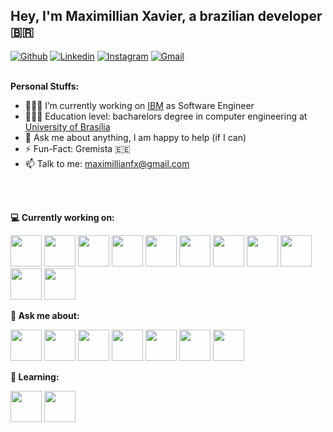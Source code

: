 ## Hey, I'm Maximillian Xavier, a brazilian developer <span>&#x1f1e7;&#x1f1f7;</span>

[![Github](https://img.shields.io/badge/-Github-000?style=flat&logo=Github&logoColor=white)](https://github.com/maximillianfx)
[![Linkedin](https://img.shields.io/badge/-LinkedIn-blue?style=flat&logo=Linkedin&logoColor=white)](https://www.linkedin.com/in/maximillian-xavier/)
[![Instagram](https://img.shields.io/badge/-Instagram-c13584?style=flat&labelColor=c13584&logo=instagram&logoColor=white)](https://www.instagram.com/maximillianfx/)
[![Gmail](https://img.shields.io/badge/-Gmail-c14438?style=flat&logo=Gmail&logoColor=white)](mailto:maximillianfx@gmail.com)
<br />
<br />
  
**Personal Stuffs:**

- 🧑🏻‍💻 I’m currently working on [IBM](https://github.com/IBM) as Software Engineer
- 👨🏻‍🎓 Education level: bacharelors degree in computer engineering at [University of Brasília](https://www.unb.br/)
- 💬 Ask me about anything, I am happy to help (if I can)
- ⚡️ Fun-Fact: Gremista 🇪🇪
- 📫 Talk to me: maximillianfx@gmail.com

<br />
<br />

**💻 Currently working on:**

<code><a href="https://www.python.org/" target="_blank"><img height="50" src="https://www.vectorlogo.zone/logos/python/python-ar21.svg"></a></code>
<code><a href="https://www.javascript.com/" target="_blank"><img height="50" src="https://www.vectorlogo.zone/logos/nodejs/nodejs-ar21.svg"></a></code>
<code><a href="https://flask.palletsprojects.com/en/1.1.x/" target="_blank"><img height="50" src="https://www.vectorlogo.zone/logos/pocoo_flask/pocoo_flask-ar21.svg"></a></code>
<code><a href="https://microservices.io/" target="_blank"><img height="50" src="https://comunytek.com/wp-content/uploads/2017/03/Microservices.png"></a></code>
<code><a href="https://www.java.com/" target="_blank"><img height="50" src="https://www.vectorlogo.zone/logos/java/java-ar21.svg"></a></code>
<code><a href="https://www.java.com/" target="_blank"><img height="50" src="https://www.vectorlogo.zone/logos/djangoproject/djangoproject-ar21.svg"></a></code>
<code><a href="https://reactjs.org/" target="_blank"><img height="50" src="https://www.vectorlogo.zone/logos/reactjs/reactjs-ar21.svg"></a></code>
<code><a href="https://www.mongodb.com/" target="_blank"><img height="50" src="https://www.vectorlogo.zone/logos/mongodb/mongodb-ar21.svg"></a></code>
<code><a href="https://www.elastic.co/" target="_blank"><img height="50" src="https://www.vectorlogo.zone/logos/elastic/elastic-ar21.svg"></a></code>
<code><a href="https://www.docker.com/" target="_blank"><img height="50" src="https://www.vectorlogo.zone/logos/docker/docker-ar21.svg"></a></code>
<code><a href="https://kubernetes.io/" target="_blank"><img height="50" src="https://www.vectorlogo.zone/logos/kubernetes/kubernetes-ar21.svg"></a></code>



**💬 Ask me about:**

<code><a href="https:///" target="_blank"><img height="50" src="https://www.vectorlogo.zone/logos/linux/linux-ar21.svg"></a></code>
<code><a href="https://www.python.org/" target="_blank"><img height="50" src="https://www.vectorlogo.zone/logos/python/python-ar21.svg"></a></code>
<code><a href="https://www.docker.com/" target="_blank"><img height="50" src="https://www.vectorlogo.zone/logos/docker/docker-ar21.svg"></a></code>
<code><a href="https://git-scm.com/" target="_blank"><img height="50" src="https://www.vectorlogo.zone/logos/git-scm/git-scm-ar21.svg"></a></code>
<code><a href="https://flutter.dev/" target="_blank"><img height="50" src="https://www.vectorlogo.zone/logos/flutterio/flutterio-ar21.svg"></a></code>
<code><a href="https://angular.io/" target="_blank"><img height="50" src="https://www.vectorlogo.zone/logos/angular/angular-ar21.svg"></a></code>
<code><a href="https://www.android.com/intl/pt-BR_br/" target="_blank"><img height="50" src="https://www.vectorlogo.zone/logos/android/android-ar21.svg"></a></code>

**📖 Learning:**



<code><a href="https://kubernetes.io/" target="_blank"><img height="50" src="https://www.vectorlogo.zone/logos/kubernetes/kubernetes-ar21.svg"></a></code>
<code><a href="https://aws.amazon.com/" target="_blank"><img height="50" src="https://www.vectorlogo.zone/logos/amazon_aws/amazon_aws-ar21.svg"></a></code>